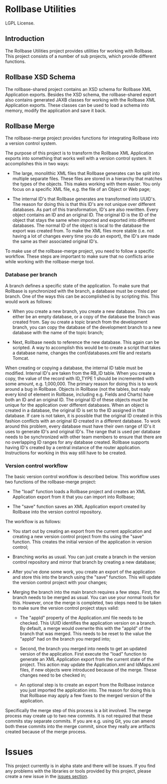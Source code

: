 # Rollbase Utilities

LGPL License.

## Introduction

The Rollbase Utilities project provides utilities for working with Rollbase. This project consists of a number of
sub projects, which provide different functions.

## Rollbase XSD Schema

The rollbase-shared project contains an XSD schema for Rollbase XML Application exports. Besides the XSD schema, the
rollbase-shared export also contains generated JAXB classes for working with the Rollbase XML Application exports.
These classes can be used to load a schema into memory, modify the application and save it back.

## Rollbase Merge

The rollbase-merge project provides functions for integrating Rollbase into a version control system.

The purpose of this project is to transform the Rollbase XML Application exports into something that works well with
a version control system. It accomplishes this in two ways:

* The large, monolithic XML files that Rollbase generates can be split into multiple separate files. These files are
  stored in a hierarchy that matches the types of the objects. This makes working with them easier. You only focus
  on a specific XML file, e.g. the file of an Object or Web page;

* The internal ID's that Rollbase generates are transformed into UUID's. The reason for doing this is that this ID's
  are not unique over different databases. As part of this transformation, ID's are also rewritten. Every object
  contains an ID and an original ID. The original ID is the ID of the object that stays the same when imported and
  exported into different databases. The normal ID of the object is local to the database the export was created from.
  To make the XML files more stable (i.e. not having a lot of changes every time you do an export), the ID's are made
  the same as their associated original ID's.

To make use of the rollbase-merge project, you need to follow a specific workflow. These steps are important to make
sure that no conflicts arise while working with the rollbase-merge tool.

### Database per branch

A branch defines a specific state of the application. To make sure that Rollbase is synchronized with the branch,
a database must be created per branch. One of the ways this can be accomplished is by scripting this. This would work
as follows:

* When you create a new branch, you create a new database. This can either be an empty database, or a copy of the
  database the branch was created from. Say ou create a topic branch from the development branch, you can copy the
  database of the development branch to a new database with the name of the topic branch;

* Next, Rollbase needs to reference the new database. This again can be scripted. A way to accomplish this would be
  to create a script that takes a database name, changes the conf/databases.xml file and restarts Tomcat.

When creating or copying a database, the internal ID table must be modified. Internal ID's are taken from the RB_ID
table. When you create a copy, the value of the record with ID_TYPE 1 should be incremented with some amount, e.g.
1,000,000. The primary reason for doing this is to work around a bug in Rollbase. Objects in Rollbase (not the
tables, but really every kind of element in Rollbase, including e.g. Fields and Charts) have both an ID and an
original ID. The original ID of these objects must be unique for the application over different databases. When an
object is created in a database, the original ID is set to the ID assigned in that database. If care is not taken, it
is possible that the original ID created in this fashion conflicts with an original ID created in a different database.
To work around this problem, every database must have their own range of ID's it uses to generate ID's and original
ID's. The range that is used per database needs to be synchronized with other team members to ensure that there are
no overlapping ID ranges for any database created. Rollbase supports having ID's created by a central instance of the
router application. Instructions for working in this way still have to be created.

### Version control workflow

The basic version control workflow is described below. This workflow uses two functions of the rollbase-merge project:

* The "load" function loads a Rollbase project and creates an XML Application export from it that you can import into
  Rollbase;

* The "save" function saves an XML Application export created by Rollbase into the version control repository.

The workflow is as follows:

* You start out by creating an export from the current application and creating a new version control project from ths
  using the "save" function. This creates the initial version of the application in version control;

* Branching works as usual. You can just create a branch in the version control repository and mirror that branch
  by creating a new database;

* After you've done some work, you create an export of the application and store this into the branch using the "save"
  function. This will update the version control project with your changes;

* Merging the branch into the main branch requires a few steps. First, the branch needs to be merged as usual. You can
  use your normal tools for this. However, once the merge is completed, two steps need to be taken to make sure the
  version control project stays valid:
  
  * The "appId" property of the Application.xml file needs to be checked. This UUID identifies the application version
    on a branch. By default, a merge would overwrite this with the "appId" of the branch that was merged. This needs to
    be reset to the value the "appId" had on the branch you merged into;
  
  * Second, the branch you merged into needs to get an updated version of the application. First execute the "load"
    function to generate an XML Application export from the current state of the project. This action may update the
    Application.xml and IdMaps.xml files, if new objects were introduced because of the merge. These changes need to be
    checked in;
  
  * An optional step is to create an export from the Rollbase instance you just imported the application into. The
    reason for doing this is that Rollbase may apply a few fixes to the merged version of the application.

Specifically the merge step of this process is a bit involved. The merge process may create up to two new commits.
It is not required that these commits stay separate commits. If you are e.g. using Git, you can amend both these commits
into the merge commit, since they really are artifacts created because of the merge process.

# Issues

This project currently is in alpha state and there will be issues. If you find any problems with the libraries or
tools provided by this project, please create a new issue in the
[issues section](https://github.com/gmt-europe/RollbaseUtils/issues).
